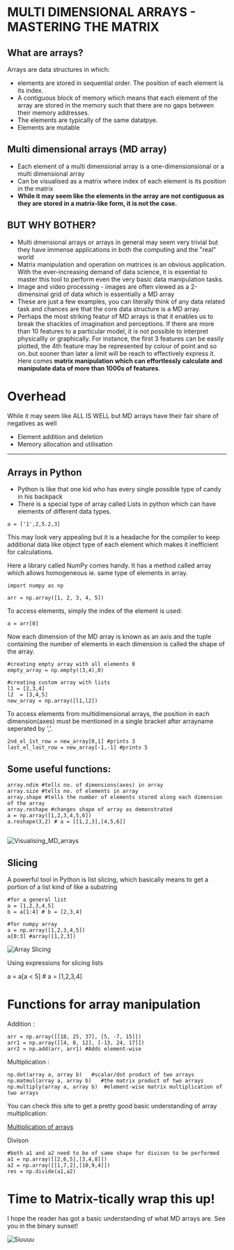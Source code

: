 # MULTI DIMENSIONAL ARRAYS - MASTERING THE MATRIX

## What are arrays?

Arrays are data structures in which:
 * elements are stored in sequential order. The position of each element is its index.
 * A contiguous block of memory which means that each element of the array are stored in the memory such that there are no gaps between their memory addresses.
 * The elements are typically of the same datatpye. 
 * Elements are mutable 

 ## Multi dimensional arrays (MD array)

 * Each element of a multi dimensional array is a one-dimensionsional or a multi dimensional array
 * Can be visualised as a matrix where index of each element is its position in the matrix
 * **While it may seem like the elements in the array are not contiguous as they are stored in a matrix-like form, it is not the case.**

## BUT WHY BOTHER?

* Multi dmensional arrays or arrays in general may seem very trivial but they have immense applications in both the computing and the "real" world
* Matrix manipulation and operation on matrices is an obvious application. With the ever-increasing demand of data science, it is essential to master this tool to perform even the very basic data manipulation tasks.
* Image and video processing - images are often viewed as a 2-dimensinal grid of data which is essentially a MD array
* These are just a few examples, you can literally think of any data related task and chances are that the core data structure is a MD array. 
* Perhaps the most striking featur of MD arrays is that it enables us to break the shackles of imagination and perceptions. If there are more than 10 features to a particular model, it is not possible to interpret physicallly or graphically. For instance, the first 3 features can be easily plotted, the 4th feature may be represented by colour of point and so on..but sooner than later a limit will be reach to effectively express it. Here comes **matrix manipulation which can effortlessly calculate and manipulate data of more than 1000s of features**.

# Overhead

While it may seem like ALL IS WELL but MD arrays have their fair share of negatives as well
* Element addition and deletion
* Memory allocation and utilisation

---

## Arrays in Python

* Python is like that one kid who has every single possible type of candy in his backpack
* There is a special type of array called Lists in python which can have elements of different data types.

`a = ['1',2,5.2,3]`

This may look very appealing but it is a headache for the compiler to keep additional data like object type of each element which makes it inefficient for calculations.

Here a library called NumPy comes handy. It has a method called array which allows homogeneous ie. same type of elements in array.

```
import numpy as np

arr = np.array([1, 2, 3, 4, 5])
```

To access elements, simply the index of the element is used:

```
a = arr[0]
```

Now each dimension of the MD array is known as an axis and the tuple containing the number of elements in each dimension is called the shape of the array.

```
#creating empty array with all elements 0
empty_array = np.empty((3,4),0)

#creating custom array with lists
l1 = [2,3,4]
l2  = [3,4,5]
new_array = np.array([l1,l2])
```

To access elements from multidimensional arrays, the position in each dimension(axes) must be mentioned in a single bracket after arrayname seperated by ','.

```
2nd_el_1st_row = new_array[0,1] #prints 3
last_el_last_row = new_array[-1,-1] #prints 5
```

## Some useful functions:

```
array.ndim #tells no. of dimensions(axes) in array
array.size #tells no. of elements in array
array.shape #tells the number of elements stored along each dimension of the array
array.reshape #changes shape of array as demonstrated
a = np.array([1,2,3,4,5,6])
a.reshape(3,2) # a = [[1,2,3],[4,5,6]]
 
```
![Visualising_MD_arrays](https://miro.medium.com/v2/resize:fit:828/format:webp/1*sxnhgeSptW8Jfol8XUyP-Q.png)


## Slicing

A powerful tool in Python is list slicing, which basically means to get a portion of a list kind of like a substring

```
#for a general list
a = [1,2,3,4,5]
b = a[1:4] # b = [2,3,4]

#for numpy array
a = np.array([1,2,3,4,5])
a[0:3] #array([1,2,3])
```
![Array Slicing](https://scipy-lectures.org/_images/numpy_indexing.png)


Using expressions for slicing lists

a = a[a < 5] # a  = [1,2,3,4]

# Functions for array manipulation

Addition :

```
arr = np.array([[18, 25, 37], [5, -7, 15]])
arr1 = np.array([[4, 8, 12], [-13, 24, 17]])
arr2 = np.add(arr, arr1) #Adds element-wise
```

Multiplication :

```
np.dot(array a, array b)   #scalar/dot product of two arrays
np.matmul(array a, array b)   #the matrix product of two arrays
np.multiply(array a, array b)  #element-wise matrix multiplication of two arrays
```
You can check this site to get a pretty good basic understanding of array multiplication:

[Multiplication of arrays](https://www.educative.io/blog/numpy-matrix-multiplication)


Divison


```
#both a1 and a2 need to be of same shape for divison to be performed
a1 = np.array([[2,6,5],[3,4,8]])
a2 = np.array([[1,7,2],[10,9,4]])
res = np.divide(a1,a2) 
```

# Time to Matrix-tically wrap this up!

I hope the reader has got a basic understanding of what MD arrays are. See you in the binary sunset!


![Siuuuu](https://media.makeameme.org/created/whenevr-you-watch.jpg)
